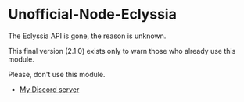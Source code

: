 # Unofficial-Node-Eclyssia

The Eclyssia API is gone, the reason is unknown.

This final version (2.1.0) exists only to warn those who already use this module.

Please, don't use this module.

*   [My Discord server](https://discord.gg/ZXtEVJm)